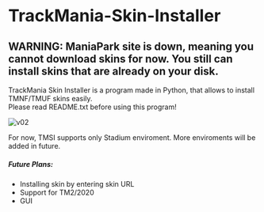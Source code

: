 <h1><big>TrackMania-Skin-Installer</big></h1>

<h2>WARNING: ManiaPark site is down, meaning you cannot download skins for now. You still can install skins that are already on your disk.</h2>

TrackMania Skin Installer is a program made in Python, that allows to install TMNF/TMUF skins easily.<br>
Please read README.txt before using this program!

![v02](https://user-images.githubusercontent.com/90275299/132736682-cac91394-e919-4f32-b63c-60a478ae8e59.png)

For now, TMSI supports only Stadium enviroment. More enviroments will be added in future.


##### Future Plans:
- Installing skin by entering skin URL
- Support for TM2/2020
- GUI
